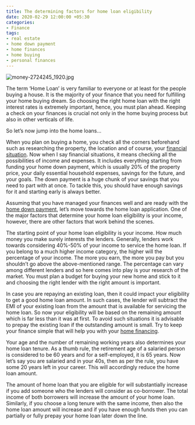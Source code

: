 ```yaml
---
title: The determining factors for home loan eligibility
date: 2020-02-29 12:00:00 +05:30
categories:
- Finance
tags:
- real estate
- home down payment
- home finances
- home buying
- personal finances
---
```


![money-2724245_1920.jpg](/uploads/money-2724245_1920.jpg)

The term ‘Home Loan’ is very familiar to everyone or at least for the people buying a house. It is the majority of your finance that you need for fulfilling your home buying dream. So choosing the right home loan with the right interest rates is extremely important, hence, you must plan ahead. Keeping a check on your finances is crucial not only in the home buying process but also in other verticals of life.

So let’s now jump into the home loans…

When you plan on buying a home, you check all the corners beforehand such as researching the property, the location and of course, your [financial situation](https://blog.HomeCapital.in/chapter-2-assessment-of-your-financial-situation/). Now when I say financial situations, it means checking all the possibilities of income and expenses. It includes everything starting from funding your home down payment, which is usually 20% of the property price, your daily essential household expenses, savings for the future, and your goals. The down payment is a huge chunk of your savings that you need to part with at once. To tackle this, you should have enough savings for it and starting early is always better.

Assuming that you have managed your finances well and are ready with the [home down payment](https://blog.HomeCapital.in/6-tips-to-manage-home-down-payment-in-india/), let’s move towards the home loan application. One of the major factors that determine your home loan eligibility is your income, however, there are other factors that work behind the scenes.

The starting point of your home loan eligibility is your income. How much money you make surely interests the lenders. Generally, lenders work towards considering 40%-50% of your income to service the home loan. If you belong to a much higher income category, the higher will the percentage of your income. The more you earn, the more you pay but you shouldn’t go above the above-mentioned range. The percentage can vary among different lenders and so here comes into play is your research of the market. You must plan a budget for buying your new home and stick to it and choosing the right lender with the right amount is important.

In case you are repaying an existing loan, then it could impact your eligibility to get a good home loan amount. In such cases, the lender will subtract the EMI of your existing loan from the amount that is available for servicing the home loan. So now your eligibility will be based on the remaining amount which is far less than it was at first. To avoid such situations it is advisable to prepay the existing loan if the outstanding amount is small. Try to keep your finance simple that will help you with your [home financing](https://blog.HomeCapital.in/chapter-4-home-financing/).

Your age and the number of remaining working years also determines your home loan tenure. As a thumb rule, the retirement age of a salaried person is considered to be 60 years and for a self-employed, it is 65 years. Now let’s say you are salaried and in your 40s, then as per the rule, you have some 20 years left in your career. This will accordingly reduce the home loan amount.

The amount of home loan that you are eligible for will substantially increase if you add someone who the lenders will consider as co-borrower. The total income of both borrowers will increase the amount of your home loan. Similarly, if you choose a long tenure with the same income, then also the home loan amount will increase and if you have enough funds then you can partially or fully prepay your home loan later down the line.
